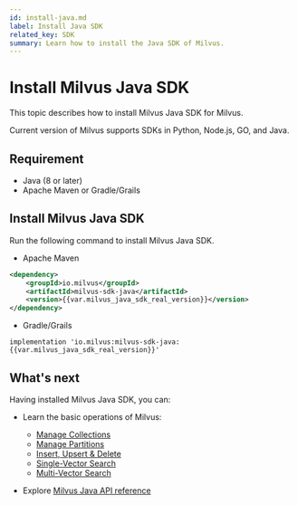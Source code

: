 ```yaml
---
id: install-java.md
label: Install Java SDK
related_key: SDK
summary: Learn how to install the Java SDK of Milvus.
---
```


# Install Milvus Java SDK

This topic describes how to install Milvus Java SDK for Milvus.

Current version of Milvus supports SDKs in Python, Node.js, GO, and Java.

## Requirement

- Java (8 or later)
- Apache Maven or Gradle/Grails

## Install Milvus Java SDK

Run the following command to install Milvus Java SDK.

- Apache Maven

```xml
<dependency>
    <groupId>io.milvus</groupId>
    <artifactId>milvus-sdk-java</artifactId>
    <version>{{var.milvus_java_sdk_real_version}}</version>
</dependency>
```

- Gradle/Grails

```
implementation 'io.milvus:milvus-sdk-java:{{var.milvus_java_sdk_real_version}}'
```

## What's next

Having installed Milvus Java SDK, you can:

- Learn the basic operations of Milvus:
  - [Manage Collections](manage-collections.md)
  - [Manage Partitions](manage-partitions.md)
  - [Insert, Upsert & Delete](insert-update-delete.md)
  - [Single-Vector Search](single-vector-search.md)
  - [Multi-Vector Search](multi-vector-search.md)

- Explore [Milvus Java API reference](/api-reference/java/v{{var.milvus_java_sdk_version}}/About.md)

